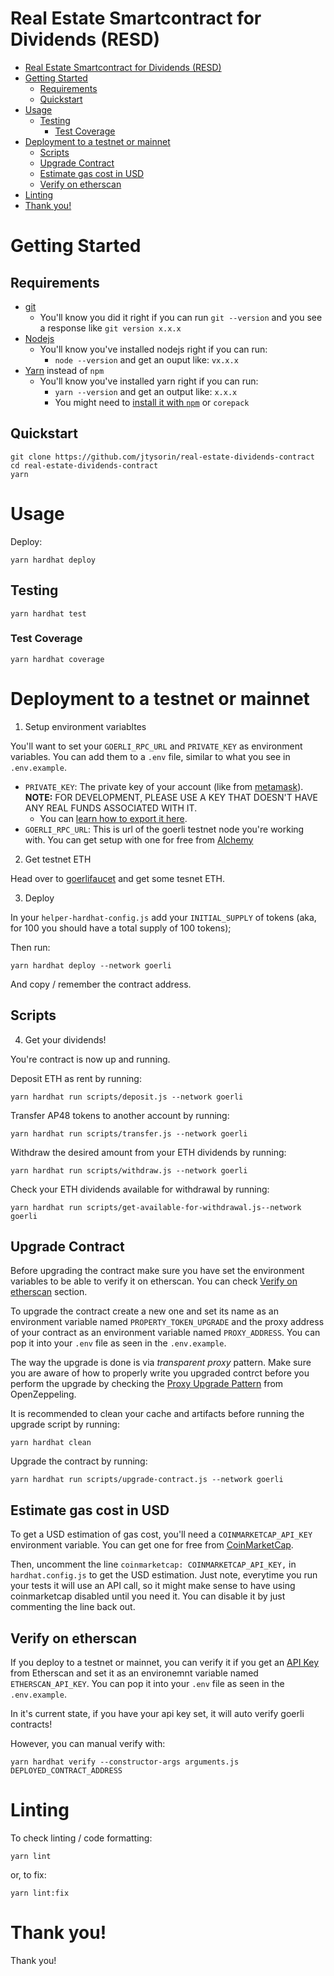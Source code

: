 # Real Estate Smartcontract for Dividends (RESD)

- [Real Estate Smartcontract for Dividends (RESD)](#real-estate-smartcontract-for-dividends-resd)
- [Getting Started](#getting-started)
  - [Requirements](#requirements)
  - [Quickstart](#quickstart)
- [Usage](#usage)
  - [Testing](#testing)
    - [Test Coverage](#test-coverage)
- [Deployment to a testnet or mainnet](#deployment-to-a-testnet-or-mainnet)
    - [Scripts](#scripts)
    - [Upgrade Contract](#upgrade-contract)
    - [Estimate gas cost in USD](#estimate-gas-cost-in-usd)
  - [Verify on etherscan](#verify-on-etherscan)
- [Linting](#linting)
- [Thank you!](#thank-you)


# Getting Started

## Requirements

- [git](https://git-scm.com/book/en/v2/Getting-Started-Installing-Git)
  - You'll know you did it right if you can run `git --version` and you see a response like `git version x.x.x`
- [Nodejs](https://nodejs.org/en/)
  - You'll know you've installed nodejs right if you can run:
    - `node --version` and get an ouput like: `vx.x.x`
- [Yarn](https://yarnpkg.com/getting-started/install) instead of `npm`
  - You'll know you've installed yarn right if you can run:
    - `yarn --version` and get an output like: `x.x.x`
    - You might need to [install it with `npm`](https://classic.yarnpkg.com/lang/en/docs/install/) or `corepack`

 ## Quickstart

```
git clone https://github.com/jtysorin/real-estate-dividends-contract
cd real-estate-dividends-contract
yarn
```

# Usage

Deploy:

```
yarn hardhat deploy
```

## Testing

```
yarn hardhat test
```

### Test Coverage

```
yarn hardhat coverage
```

# Deployment to a testnet or mainnet

1. Setup environment variabltes

You'll want to set your `GOERLI_RPC_URL` and `PRIVATE_KEY` as environment variables. You can add them to a `.env` file, similar to what you see in `.env.example`.

- `PRIVATE_KEY`: The private key of your account (like from [metamask](https://metamask.io/)). **NOTE:** FOR DEVELOPMENT, PLEASE USE A KEY THAT DOESN'T HAVE ANY REAL FUNDS ASSOCIATED WITH IT.
  - You can [learn how to export it here](https://metamask.zendesk.com/hc/en-us/articles/360015289632-How-to-Export-an-Account-Private-Key).
- `GOERLI_RPC_URL`: This is url of the goerli testnet node you're working with. You can get setup with one for free from [Alchemy](https://alchemy.com/?a=673c802981)

2. Get testnet ETH

Head over to [goerlifaucet](https://goerlifaucet.com/) and get some tesnet ETH.

3. Deploy

In your `helper-hardhat-config.js` add your `INITIAL_SUPPLY` of tokens (aka, for 100 you should have a total supply of 100 tokens);

Then run:
```
yarn hardhat deploy --network goerli
```

And copy / remember the contract address. 

## Scripts

4. Get your dividends!

You're contract is now up and running.

Deposit ETH as rent by running:

```
yarn hardhat run scripts/deposit.js --network goerli
```

Transfer AP48 tokens to another account by running:

```
yarn hardhat run scripts/transfer.js --network goerli
```

Withdraw the desired amount from your ETH dividends by running:

```
yarn hardhat run scripts/withdraw.js --network goerli
```

Check your ETH dividends available for withdrawal by running:

```
yarn hardhat run scripts/get-available-for-withdrawal.js--network goerli
```

## Upgrade Contract

Before upgrading the contract make sure you have set the environment variables to be able to verify it on etherscan.
You can check [Verify on etherscan](#verify-on-etherscan) section.

To upgrade the contract create a new one and set its name as an environment variable named `PROPERTY_TOKEN_UPGRADE`
and the proxy address of your contract as an environment variable named `PROXY_ADDRESS`.
You can pop it into your `.env` file as seen in the `.env.example`.

The way the upgrade is done is via *transparent proxy* pattern. Make sure you are aware of how to properly write you upgraded contrct
before you perform the upgrade by checking the [Proxy Upgrade Pattern](https://docs.openzeppelin.com/upgrades-plugins/1.x/proxies#transparent-proxies-and-function-clashes) from OpenZeppeling.

It is recommended to clean your cache and artifacts before running the upgrade script by running:

```
yarn hardhat clean
```

Upgrade the contract by running:

```
yarn hardhat run scripts/upgrade-contract.js --network goerli
```


## Estimate gas cost in USD

To get a USD estimation of gas cost, you'll need a `COINMARKETCAP_API_KEY` environment variable. You can get one for free from [CoinMarketCap](https://pro.coinmarketcap.com/signup). 

Then, uncomment the line `coinmarketcap: COINMARKETCAP_API_KEY,` in `hardhat.config.js` to get the USD estimation. Just note, everytime you run your tests it will use an API call, so it might make sense to have using coinmarketcap disabled until you need it. You can disable it by just commenting the line back out. 



## Verify on etherscan

If you deploy to a testnet or mainnet, you can verify it if you get an [API Key](https://etherscan.io/myapikey) from Etherscan and set it as an environemnt variable named `ETHERSCAN_API_KEY`. You can pop it into your `.env` file as seen in the `.env.example`.

In it's current state, if you have your api key set, it will auto verify goerli contracts!

However, you can manual verify with:

```
yarn hardhat verify --constructor-args arguments.js DEPLOYED_CONTRACT_ADDRESS
```

# Linting

To check linting / code formatting:
```
yarn lint
```
or, to fix: 
```
yarn lint:fix
```

# Thank you!

Thank you!